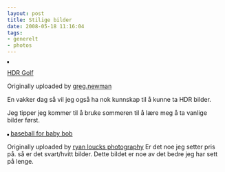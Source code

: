 ```yaml
---
layout: post
title: Stilige bilder
date: 2008-05-18 11:16:04
tags: 
- generelt
- photos
---
```

<a href="http://www.flickr.com/photos/busyashell/2500139707/" title="photo sharing"><img src="http://farm4.static.flickr.com/3176/2500139707_6af036d4c0_m.jpg" alt="" style="border: solid 2px #000000;" /></a>

<a href="http://www.flickr.com/photos/busyashell/2500139707/">HDR Golf</a>

Originally uploaded by <a href="http://www.flickr.com/people/busyashell/">greg.newman</a>

En vakker dag så vil jeg også ha nok kunnskap til å kunne ta HDR bilder.

Jeg tipper jeg kommer til å bruke sommeren til å lære meg å ta vanlige bilder først.

<a href="http://www.flickr.com/photos/erin_ryan/2497491105/" title="photo sharing"><img src="http://farm3.static.flickr.com/2343/2497491105_3e1f9e17bd_m.jpg" alt="" style="border: solid 2px #000000;" /></a>
<a href="http://www.flickr.com/photos/erin_ryan/2497491105/">baseball for baby bob</a>
	
Originally uploaded by <a href="http://www.flickr.com/people/erin_ryan/">ryan loucks photography</a>
Er det noe jeg setter pris på. så er det svart/hvitt bilder. Dette bildet er noe av det bedre jeg har sett på lenge.